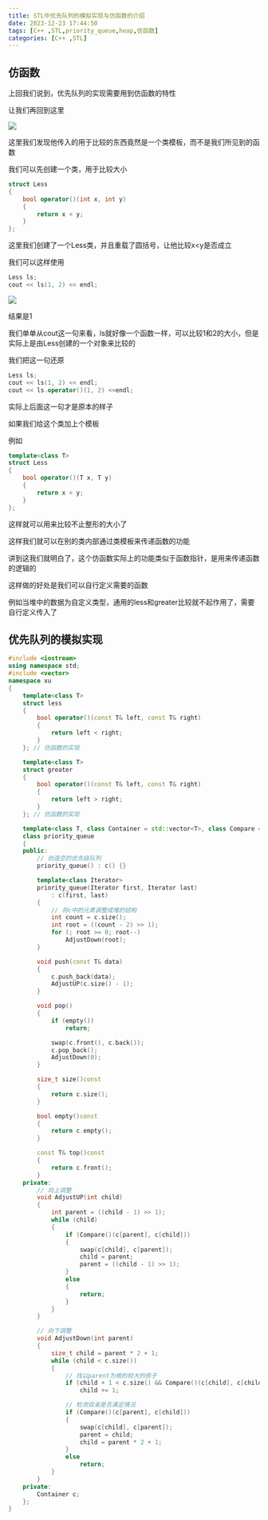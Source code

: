 ```yaml
---
title: STL中优先队列的模拟实现与仿函数的介绍
date: 2023-12-23 17:44:50
tags: [C++ ,STL,priority_queue,heap,仿函数]
categories: [C++ ,STL]
---
```


## 仿函数

上回我们说到，优先队列的实现需要用到仿函数的特性

让我们再回到这里

![](https://s2.loli.net/2023/12/23/TGha2F7yZdIqnwS.png)

这里我们发现他传入的用于比较的东西竟然是一个类模板，而不是我们所见到的函数

我们可以先创建一个类，用于比较大小

```cpp
struct Less
{
    bool operator()(int x, int y)
    {
        return x < y;
    }
};
```

这里我们创建了一个Less类，并且重载了圆括号，让他比较x<y是否成立

我们可以这样使用

```cpp
Less ls;
cout << ls(1, 2) << endl;
```

![](https://s2.loli.net/2023/12/23/P9Mdn2tlKj4FeAD.png)

结果是1

我们单单从cout这一句来看，ls就好像一个函数一样，可以比较1和2的大小，但是实际上是由Less创建的一个对象来比较的

我们把这一句还原

```cpp
Less ls;
cout << ls(1, 2) << endl;
cout << ls.operator()(1, 2) <<endl;
```

实际上后面这一句才是原本的样子

如果我们给这个类加上个模板

例如

```cpp
template<class T>
struct Less
{
    bool operator()(T x, T y)
    {
        return x < y;
    }
};
```

这样就可以用来比较不止整形的大小了

这样我们就可以在别的类内部通过类模板来传递函数的功能

讲到这我们就明白了，这个仿函数实际上的功能类似于函数指针，是用来传递函数的逻辑的

这样做的好处是我们可以自行定义需要的函数

例如当堆中的数据为自定义类型，通用的less和greater比较就不起作用了，需要自行定义传入了

## 优先队列的模拟实现

```cpp
#include <iostream>
using namespace std;
#include <vector>
namespace xu
{
	template<class T>
	struct less
	{
		bool operator()(const T& left, const T& right)
		{
			return left < right;
		}
	}; // 仿函数的实现

	template<class T>
	struct greater
	{
		bool operator()(const T& left, const T& right)
		{
			return left > right;
		}
	}; // 仿函数的实现

	template<class T, class Container = std::vector<T>, class Compare = less<T>>
	class priority_queue
	{
	public:
		// 创造空的优先级队列
		priority_queue() : c() {}

		template<class Iterator>
		priority_queue(Iterator first, Iterator last)
			: c(first, last)
		{
			// 将c中的元素调整成堆的结构
			int count = c.size();
			int root = ((count - 2) >> 1);
			for (; root >= 0; root--)
				AdjustDown(root);
		}

		void push(const T& data)
		{
			c.push_back(data);
			AdjustUP(c.size() - 1);
		}

		void pop()
		{
			if (empty())
				return;

			swap(c.front(), c.back());
			c.pop_back();
			AdjustDown(0);
		}

		size_t size()const
		{
			return c.size();
		}

		bool empty()const
		{
			return c.empty();
		}

		const T& top()const
		{
			return c.front();
		}
	private:
		// 向上调整
		void AdjustUP(int child)
		{
			int parent = ((child - 1) >> 1);
			while (child)
			{
				if (Compare()(c[parent], c[child]))
				{
					swap(c[child], c[parent]);
					child = parent;
					parent = ((child - 1) >> 1);
				}
				else
				{
					return;
				}
			}
		}

		// 向下调整
		void AdjustDown(int parent)
		{
			size_t child = parent * 2 + 1;
			while (child < c.size())
			{
				// 找以parent为根的较大的孩子
				if (child + 1 < c.size() && Compare()(c[child], c[child + 1]))
					child += 1;

				// 检测双亲是否满足情况
				if (Compare()(c[parent], c[child]))
				{
					swap(c[child], c[parent]);
					parent = child;
					child = parent * 2 + 1;
				}
				else
					return;
			}
		}
	private:
		Container c;
	};
}
```

